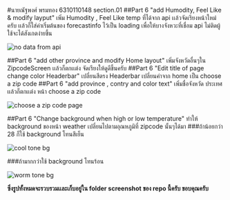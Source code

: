 #นายณัฐพงศ์ พรมทอง 6310110148 section.01
##Part 6 "add Humodity, Feel Like & modify layput" 
เพิ่ม Humodity , Feel Like temp ที่ได้จาก api
เเล้วจัดเรียงหน้าใหม่ครับ เเล้วก็ใส่ค่าเริ่มต้นของ forecastinfo ไว้เป็น loading เพื่อให้บางจังหวะที่เชื่อม api ไม่ติดผู้ใช้จะได้สังเกตง่ายขึ้น

![no data from api](https://user-images.githubusercontent.com/89448778/185663715-1f9990e5-2c96-486d-b9c7-c19c86ced225.png)

##Part 6 "add other province and modify Home layout" 
เพิ่มจังหวัดอื่นๆใน ZipcodeScreen เเล้วก็ตกเเต่ง จัดเรียงให้ดูดีขึ้นครับ
##Part 6 "Edit title of page change color Headerbar" 
เปลี่ยนสีตรง Headerbar เปลี่ยนคำจาก home เป็น choose a zip code
##Part 6 "add province , contry and color text" 
เพิ่มชื่อจังหวัด ประเทศเเล้วก็ตกเเต่ง หน้า choose a zip code

![choose a zip code page](https://user-images.githubusercontent.com/89448778/185665488-fee54d63-17ad-4e04-af73-c885c0192817.png)

##Part 6 "Change background when high or low temperature" ทำให้ background ของหน้า weather เปลี่ยนไปตามอุณหภูมิที่ zipcode นั้นๆได้มา
###ถ้าน้อยกว่า 28 ก็ใช้ background โทนสีเย็น

![cool tone bg](https://user-images.githubusercontent.com/89448778/185665168-580365ef-dc03-44d9-8e33-1fed235613bf.png)

###ถ้ามากกว่าใช้ background โทนร้อน

![worm tone bg](https://user-images.githubusercontent.com/89448778/185665309-b92f8bf2-4105-475b-8f77-3062c0a7338a.png)

**ซึ่งรูปทั้งหมดจะรวบรวมเเละเก็บอยู่ใน folder screenshot ของ repo นี้ครับ
ขอบคุณครับ**